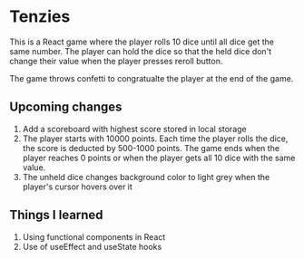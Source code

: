 # Tenzies

This is a React game where the player rolls 10 dice until all dice get the same number. The player can hold the dice so that the held dice don't change their value when the player presses reroll button.

The game throws confetti to congratualte the player at the end of the game.

## Upcoming changes
1. Add a scoreboard with highest score stored in local storage
2. The player starts with 10000 points. Each time the player rolls the dice, the score is deducted by 500-1000 points. The game ends when the player reaches 0 points or when the player gets all 10 dice with the same value.
3. The unheld dice changes background color to light grey when the player's cursor hovers over it 

## Things I learned
1. Using functional components in React
2. Use of useEffect and useState hooks
